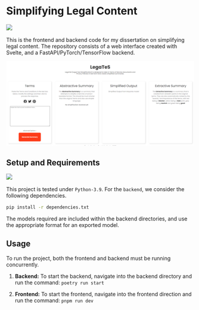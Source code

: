 # Simplifying Legal Content

![](https://img.shields.io/badge/Python-3.9-green.svg)

This is the frontend and backend code for my dissertation on simplifying legal content. The repository consists of a web interface created with Svelte, and a FastAPI/PyTorch/TensorFlow backend.

![Frontend Interface](logo.png)

## Setup and Requirements
![](https://img.shields.io/badge/Python-3.9-green.svg)

This project is tested under `Python-3.9`.
For the `backend`, we consider the following dependencies.

```bash
pip install -r dependencies.txt
```

The models required are included within the backend directories, and use the appropriate format for an exported model.

## Usage

To run the project, both the frontend and backend must be running concurrently. 

1. **Backend:** To start the backend, navigate into the backend directory and run the command:
```poetry run start```

2. **Frontend:** To start the frontend, navigate into the frontend direction and run the command:
```pnpm run dev```
